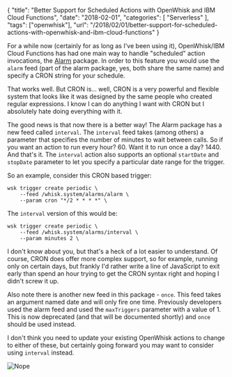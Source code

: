 {
	"title": "Better Support for Scheduled Actions with OpenWhisk and IBM Cloud Functions",
	"date": "2018-02-01",
	"categories": [
		"Serverless"
	],
	"tags": ["openwhisk"],
	"url": "/2018/02/01/better-support-for-scheduled-actions-with-openwhisk-and-ibm-cloud-functions"
}

For a while now (certainly for as long as I've been using it), OpenWhisk/IBM Cloud Functions has had one main way to handle "scheduled" action invocations, the [Alarm](https://console.bluemix.net/docs/openwhisk/openwhisk_alarms.html#openwhisk_catalog_alarm) package. In order to this feature you would use the `alarm` feed (part of the alarm package, yes, both share the same name) and specify a CRON string for your schedule. 

That works well. But CRON is... well, CRON is a very powerful and flexible system that looks like it was designed by the same people who created regular expressions. I know I can do anything I want with CRON but I absolutely hate doing everything with it.

The good news is that now there is a better way! The Alarm package has a new feed called `interval`. The `interval` feed takes (among others) a parameter that specifies the number of minutes to wait between calls. So if you want an action to run every hour? 60. Want it to run once a day? 1440. And that's it. The `interval` action also supports an optional `startDate` and `stopDate` parameter to let you specify a particular date range for the trigger. 

So an example, consider this CRON based trigger:

	wsk trigger create periodic \
		--feed /whisk.system/alarms/alarm \
		--param cron "*/2 * * * *" \

The `interval` version of this would be:

	wsk trigger create periodic \
		--feed /whisk.system/alarms/interval \
		--param minutes 2 \

I don't know about you, but that's a heck of a lot easier to understand. Of course, CRON does offer more complex support, so for example, running only on certain days, but frankly I'd rather write a line of JavaScript to exit early than spend an hour trying to get the CRON syntax right and hoping I didn't screw it up.

Also note there is another new feed in this package - `once`. This feed takes an argument named date and will only fire one time. Previously developers used the alarm feed and used the `maxTriggers` parameter with a value of 1. This is now deprecated (and that will be documented shortly) and `once` should be used instead.

I don't think you need to update your existing OpenWhisk actions to change to either of these, but certainly going forward you may want to consider using `interval` instead. 

![Nope](https://static.raymondcamden.com/images/2018/2/cat_regex.jpg)